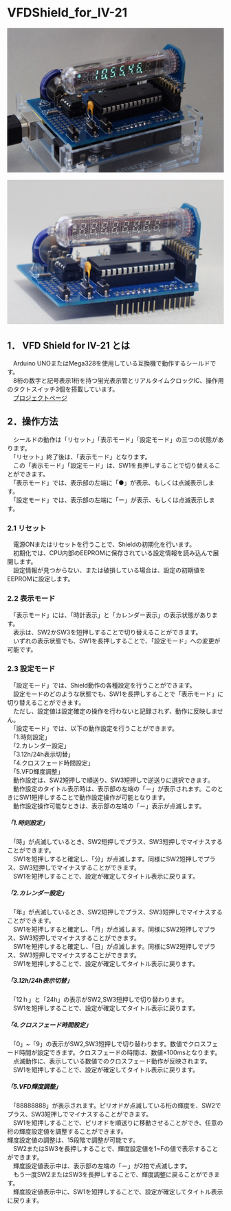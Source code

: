 # VFDShield_for_IV-21

![VFD Shield for IV-21 動作写真](https://github.com/hayasita/VFDShield_for_IV-21/blob/images/images/iv21Shield101_3.jpg)

![VFD Shield for IV-21 キット完成写真](https://github.com/hayasita/VFDShield_for_IV-21/blob/images/images/iv21Shield101_KitFront.jpg)

## 1． VFD Shield for IV-21 とは
　Arduino UNOまたはMega328を使用している互換機で動作するシールドです。  
　8桁の数字と記号表示1桁を持つ蛍光表示管とリアルタイムクロックIC、操作用のタクトスイッチ3個を搭載しています。  
　[プロジェクトページ](http://www.junkyard.jp/labo/vfd_clock/vfd_shield_for_iv21/index.html)

## 2．操作方法

　シールドの動作は「リセット」「表示モード」「設定モード」の三つの状態があります。  
　「リセット」終了後は、「表示モード」となります。  
　この「表示モード」「設定モード」は、SW1を長押しすることで切り替えることができます。  
　「表示モード」では、表示部の左端に「●」が表示、もしくは点滅表示します。  
　「設定モード」では、表示部の左端に「ー」が表示、もしくは点滅表示します。  

### 2.1 リセット
　電源ONまたはリセットを行うことで、Shieldの初期化を行います。  
　初期化では、CPU内部のEEPROMに保存されている設定情報を読み込んで展開します。  
　設定情報が見つからない、または破損している場合は、設定の初期値をEEPROMに設定します。  

### 2.2 表示モード
　「表示モード」には、「時計表示」と「カレンダー表示」の表示状態があります。  
　表示は、SW2かSW3を短押しすることで切り替えることができます。  
　いずれの表示状態でも、SW1を長押しすることで、「設定モード」への変更が可能です。  

### 2.3 設定モード
　「設定モード」では、Shield動作の各種設定を行うことができます。  
　設定モードのどのような状態でも、SW1を長押しすることで「表示モード」に切り替えることができます。  
　ただし、設定値は設定確定の操作を行わないと記録されず、動作に反映しません。  
　「設定モード」では、以下の動作設定を行うことができます。  
　「1.時刻設定」  
　「2.カレンダー設定」  
　「3.12h/24h表示切替」  
　「4.クロスフェード時間設定」  
　「5.VFD輝度調整」  
　動作設定は、SW2短押しで順送り、SW3短押しで逆送りに選択できます。  
　動作設定のタイトル表示時は、表示部の左端の「－」が表示されます。このときにSW1短押しすることで動作設定操作が可能となります。  
　動作設定操作可能なときは、表示部の左端の「－」表示が点滅します。  
##### 「1.時刻設定」
　「時」が点滅しているとき、SW2短押しでプラス、SW3短押しでマイナスすることができます。  
　SW1を短押しすると確定し、「分」が点滅します。同様にSW2短押しでプラス、SW3短押しでマイナスすることができます。  
　SW1を短押しすることで、設定が確定してタイトル表示に戻ります。  

##### 「2.カレンダー設定」
　「年」が点滅しているとき、SW2短押しでプラス、SW3短押しでマイナスすることができます。  
　SW1を短押しすると確定し、「月」が点滅します。同様にSW2短押しでプラス、SW3短押しでマイナスすることができます。  
　SW1を短押しすると確定し、「日」が点滅します。同様にSW2短押しでプラス、SW3短押しでマイナスすることができます。  
　SW1を短押しすることで、設定が確定してタイトル表示に戻ります。  

##### 「3.12h/24h表示切替」
　「12ｈ」と「24h」の表示がSW2,SW3短押しで切り替わります。  
　SW1を短押しすることで、設定が確定してタイトル表示に戻ります。  

##### 「4.クロスフェード時間設定」
　「0」~「9」の表示がSW2,SW3短押しで切り替わります。数値でクロスフェード時間が設定できます。クロスフェードの時間は、数値×100msとなります。  
　点滅動作に、表示している数値でのクロスフェード動作が反映されます。  
　SW1を短押しすることで、設定が確定してタイトル表示に戻ります。  

##### 「5.VFD輝度調整」
　「88888888」が表示されます。ピリオドが点滅している桁の輝度を、SW2でプラス、SW3短押しでマイナスすることができます。  
　SW1を短押しすることで、ピリオドを順送りに移動させることができ、任意の桁の輝度設定値を調整することができます。  
輝度設定値の調整は、15段階で調整が可能です。  
　SW2またはSW3を長押しすることで、輝度設定値を1~Fの値で表示することができます。  
　輝度設定値表示中は、表示部の左端の「－」が2拍で点滅します。  
　もう一度SW2またはSW3を長押しすることで、輝度調整に戻ることができます。  
　輝度設定値表示中に、SW1を短押しすることで、設定が確定してタイトル表示に戻ります。  
